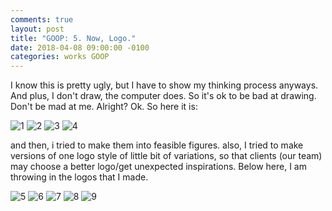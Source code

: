 ```yaml
---
comments: true
layout: post
title: "GOOP: 5. Now, Logo."
date: 2018-04-08 09:00:00 -0100
categories: works GOOP
---
```

I know this is pretty ugly, but I have to show my thinking process anyways. And plus, I don't draw, the computer does. So it's ok to be bad at drawing. Don't be mad at me. Alright? Ok. So here it is:

![1](https://7oel.weebly.com/uploads/9/5/6/3/95631532/kakaotalk-photo-2017-04-25-23-36-24-14_orig.jpeg)
![2](https://7oel.weebly.com/uploads/9/5/6/3/95631532/kakaotalk-photo-2017-04-25-23-36-25-21_orig.jpeg)
![3](https://7oel.weebly.com/uploads/9/5/6/3/95631532/kakaotalk-photo-2017-04-26-00-24-23-98_orig.jpeg)
![4](https://7oel.weebly.com/uploads/9/5/6/3/95631532/kakaotalk-photo-2017-04-26-00-24-25-89_orig.jpeg)

and then, i tried to make them into feasible figures. also, I tried to make versions of one logo style of little bit of variations, so that clients (our team) may choose a better logo/get unexpected inspirations. Below here, I am throwing in the logos that I made.

![5](https://7oel.weebly.com/uploads/9/5/6/3/95631532/faces-invertartboard-1_orig.png)
![6](https://7oel.weebly.com/uploads/9/5/6/3/95631532/facesartboard-1_orig.png)
![7](https://7oel.weebly.com/uploads/9/5/6/3/95631532/speechbubble-samedirectionartboard-1-4x_orig.png)
![8](https://7oel.weebly.com/uploads/9/5/6/3/95631532/faces3-invertartboard-1_orig.png)
![9](https://7oel.weebly.com/uploads/9/5/6/3/95631532/logo-ver11_orig.png)
